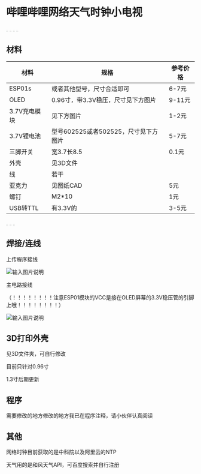 # 哔哩哔哩网络天气时钟小电视

<img src="https://images.gitee.com/uploads/images/2020/0617/230429_b30978e9_5087908.jpeg" alt="输入图片说明" title="IMG20200613233241.jpg" style="zoom:5%;" />

<img src="https://images.gitee.com/uploads/images/2020/0617/230541_20adbcdf_5087908.jpeg" alt="输入图片说明" title="IMG_20200617_224738.jpg" style="zoom:5%;" />

<img src="https://images.gitee.com/uploads/images/2020/0617/230559_cbc6bc5a_5087908.jpeg" alt="输入图片说明" title="IMG_20200617_224743.jpg" style="zoom:5%;" />

<img src="https://images.gitee.com/uploads/images/2020/0617/230621_ccbda3e3_5087908.jpeg" alt="输入图片说明" title="IMG_20200617_224735.jpg" style="zoom:5%;" />

## 材料
| 材料         | 规格                                 | 参考价格 |
| ------------ | ------------------------------------| -------- |
| ESP01s       | 或者其他型号，尺寸合适即可            | 6-7元    |
| OLED         | 0.96寸，带3.3V稳压，尺寸见下方图片    | 9-11元   |
| 3.7V充电模块 | 见下方图片                           | 1-2元    |
| 3.7V锂电池   | 型号602525或者502525，尺寸见下方图片  | 5-7元    |
| 三脚开关     | 宽3.7长8.5                           | 0.1元    |
| 外壳         | 见3D文件                             |          |
| 线           | 若干                                 |          |
| 亚克力       | 见图纸CAD                             | 5元      |
| 螺钉         | M2*10                                | 1元      |
| USB转TTL     | 有3.3V的                             | 3-5元    |

<img src="https://images.gitee.com/uploads/images/2020/0617/230653_45f7f066_5087908.jpeg" alt="输入图片说明" title="-1166303184.jpg" style="zoom:5%;" />

<img src="https://images.gitee.com/uploads/images/2020/0617/230719_49afc554_5087908.jpeg" alt="输入图片说明" title="1709542121.jpg" style="zoom:5%;" />

<img src="https://images.gitee.com/uploads/images/2020/0617/230735_cbb3c06a_5087908.jpeg" alt="输入图片说明" title="1320946652.jpg" style="zoom:5%;" />

## 焊接/连线  
上传程序接线

![输入图片说明](https://images.gitee.com/uploads/images/2020/0612/131411_697c1bdf_5087908.png "上传程序接线.png")

主电路接线

（！！！！！！！！注意ESP01模块的VCC是接在OLED屏幕的3.3V稳压管的引脚上哦！！！！！！！！）

![输入图片说明](https://images.gitee.com/uploads/images/2020/0612/131420_d34f4364_5087908.png "电路接线.png")

## 3D打印外壳 
见3D文件夹，可自行修改

目前只针对0.96寸

1.3寸后期更新

## 程序  
需要修改的地方修改的地方我已在程序注释，请小伙伴认真阅读 


## 其他
网络时钟目前获取的是中科院以及阿里云的NTP

天气用的是和风天气API，可百度搜索并自行注册